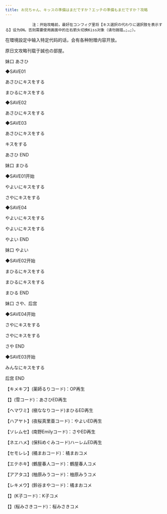 ```yaml
---
title: お兄ちゃん、キッスの準備はまだですか？エッチの準備もまだですか？攻略
---
```


                注：开始攻略前，最好在コンフィグ里将【キス選択の代わりに選択肢を表示する】设为ON。否则需要使用画面中的左右箭头切换Kiss对象（请勿搞错…;…;）。

在環境設定中输入特定代码的话，会有各种附赠内容开放。

原日文攻略刊载于誠也の部屋。



妹口 あさひ



◆SAVE01

あさひにキスをする

まひるにキスをする

◆SAVE02

あさひにキスをする

◆SAVE03

あさひにキスをする

キスをする



あさひ END



妹口 まひる



◆SAVE01开始

やよいにキスをする

さやにキスをする

◆SAVE04

やよいにキスをする

やよいにキスをする



やよい END



妹口 やよい



◆SAVE02开始

まひるにキスをする

まひるにキスをする



まひる END



妹口 さや、后宫



◆SAVE04开始

さやにキスをする

さやにキスをする



さや END



◆SAVE03开始

みんなにキスをする



后宫 END



【キメキフ】(薬師るりコード)：OP再生

【】(雪コード)：あさひED再生

【ヘマワミ】(槇ななりコード)まひるED再生

【ハアヤト】(夜桜真里亜コード)：やよいED再生

【ソレムセ】(南野Emilyコード)：さやED再生

【ネエハメ】(保科めぐみコード)ハーレムED再生

【セモレレ】(橘まおコード)：橘まおコメ

【エテホキ】(鶴屋春人コード)：鶴屋春人コメ

【アアタユ】(柚原みうコード)：柚原みうコメ

【レキメウ】(鈴谷まやコード)：橘まおコメ

【】(K子コード)：K子コメ

【】(桜みさきコード)：桜みさきコメ


              
